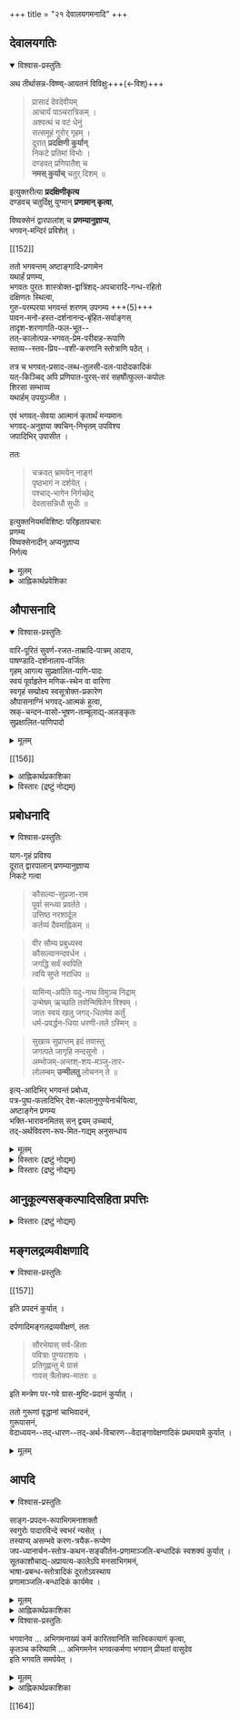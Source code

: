 +++
title = "२१ देवालयगमनादि"
+++

## देवालयगतिः
<details open><summary>विश्वास-प्रस्तुतिः</summary>

अथ तीर्थासन्न-विष्ण्व्-आयतनं विविक्षुः+++(←विश्)+++

> प्रासादं देवदेवीयम्  
आचार्यं पाञ्चरात्रिकम् ।  
अश्वत्थं च वटं धेनुं  
सत्समूहं गुरोर् गृहम् ।  
दूरात् **प्रदक्षिणी कुर्यान्**  
निकटे प्रतिमां विभोः ।  
दण्डवत् प्रणिपातैश् च  
**नमस् कुर्याच्** चतुर् दिशम् ॥

इत्युक्तरीत्या **प्रदक्षिणीकृत्य**  
दण्डवच् चतुर्दिक्षु युग्मान् **प्रणामान् कृत्वा**,  

विष्वक्सेनं द्वारपालांश् च **प्रणम्यानुज्ञाप्य**,  
भगवन्-मन्दिरं प्रविशेत् ।

[[152]]

ततो भगवन्तम् अष्टाङ्गादि-प्रणामेन  
यथार्हं प्रणम्य,  
भगवतः पुरतः शास्त्रोक्त-द्वात्रिंशद्-अपचारादि-गन्ध-रहितो  
दक्षिणतः स्थित्वा,  
गुरु-परम्परया भगवन्तं शरणम् उपगम्य +++(5)+++  
पावन-मनो-हस्त-दर्शनानन्द-बृंहित-सर्वाङ्गस्  
तादृश-शरणागति-फल-भूत--  
तत्-कालोत्पन्न-भगवत्-प्रेम-परीवाह-रूपाणि  
स्तव्य--स्तव-प्रिय--वशी-करणानि स्तोत्राणि पठेत् ।  

तत्र च भगवत्-प्रसाद-लब्ध-तुलसी-दल-पादोदकादिकं  
यत्-किञ्चिद् अपि प्रणिपात-पुरस्-सरं सहर्षोत्फुल्ल-कपोलः  
शिरसा सम्भाव्य  
यथार्हम् उपयुञ्जीत ।  

एवं भगवत्-सेवया आत्मानं कृतार्थं मन्यमानः  
भगवद्-अनुज्ञया क्वचिन्-निभृतम् उपविश्य  
जपादिभिर् उपासीत । 

ततः

> चक्रवत् भ्रामयेन् नाङ्गं  
पृष्ठभागं न दर्शयेत् ।  
पश्चाद्-भागेन निर्गच्छेद्  
देवतासन्निधौ सुधीः ॥

इत्युक्तनियमविशिष्टः परिहृतापचारः  
प्रणम्य  
विष्वक्सेनादीन् अप्यनुज्ञाप्य  
निर्गत्य  
</details>

<details><summary>मूलम्</summary>

अथ तीर्थासन्नविष्ण्वायतनं विविक्षुः

> प्रासादं देवदेवीयमाचार्यं पाञ्चरात्रिकम् ।  
अश्वत्थं च वटं धेनुं सत्समूहं गुरोर्गृहम् ।  
दूरात् प्रदक्षिणीकुर्यान्निकटे प्रतिमां विभोः ।  
दण्डवत् प्रणिपातैश्च नमस्कुर्याच्चतुर्दिशम् ॥

इत्युक्तरीत्या प्रदक्षिणीकृत्य दण्डवच्चतुर्दिक्षु युग्मान् प्रणामान् कृत्वा, विष्वक्सेनं द्वारपालांश्च प्रणम्यानुज्ञाप्य, भगवन्मन्दिरं प्रविशेत् ।

[[152]]

ततो भगवन्तमष्टाङ्गादिप्रणामेन यथार्हं प्रणम्य, भगवतः पुरतः शास्त्रोक्तद्वात्रिंशदपचारादिगन्धरहितो दक्षिणतः स्थित्वा, गुरुपरम्परया भगवन्तं शरणमुपगम्य पावनमनोहस्तदर्शनानन्दबृंहितसर्वाङ्गस्तादृशशरणागतिफलभूतत त्कालोत्पन्नभगवत्प्रेमपरीवाहरूपाणि स्तव्यस्तवप्रियवशीकरणानि स्तोत्राणि पठेत् । तत्र च भगवत्प्रसादलब्धतुलसीदलपादोदकादिकं यत्किञ्चिदपि प्रणिपातपुरस्सरं सहर्षोत्फुल्लकपोलः शिरसा सम्भाव्य यथार्हमुपयुञ्जीत । एवं भगवत्सेवया आत्मानं कृतार्थं मन्यमानः भगवदनुज्ञया क्वचिन्निभृतमुपविश्य जपादिभिरुपासीत । ततः

> चक्रवत् भ्रामयेन्नाङ्गं पृष्ठभागं न दर्शयेत् ।  
पश्चाद्भागेन निर्गच्छेद्देवतासन्निधौ सुधीः ॥

इत्युक्तनियमविशिष्टः परिहृतापचारः प्रणम्य विष्वक्सेनादीनप्यनुज्ञाप्य निर्गत्य 
</details> 

<details><summary>आह्निकार्थप्रवेशिका</summary>

ततः तीर्थासन्नभगवदालयप्रवेशादिकमाह - **अथ तीर्थासन्नेत्या**दिना । तदुक्तं -

> तीर्थस्नानसमनन्तरं महाभारतोक्तप्रकारेण तीर्थासन्नविष्ण्वायतनं च नमस्कुर्यात्

इत्यादिना, प्रवेशे निर्गमे चैव विष्वक्सेननतिं चरेत्आ आचार्यदर्शने भगवन्नामग्रहणे चाञ्जलिबन्धादिकं तत्र तत्रोक्तं ग्राह्यम् । दर्शितश्चायमाचारः सम्भवपर्वणि व्यासप्रस्तावे –

> महर्षेः कीर्तनात्तस्य भीष्मः प्राञ्जलिरब्रवीत्

इत्यादिना ।

[[153]]

श्रीशाण्डिल्यस्मृतौ –

> निधाय दण्डवद्देहं प्रसार्य चरणौ करौ ।  
बध्वा मुकुलवत्पाणी प्रणामो दण्डसंज्ञिकः ॥  
पादौ शिरस्तथा हस्तौ निकुञ्न्य[[??]] मुकुलाकृती ।  
मनोबुध्यभिमानैश्च प्रणामोऽष्टाङ्गसंज्ञितः ॥  
समस्तिष्क-प्रणामस्स्यादञ्जलिं मस्तके न्यसेत् ।  
प्रणामस्सम्पुटस्स [[??]] स्यात् हृदयेऽञ्जलिमर्पयेत् ॥  
प्रह्लाङ्गस्सम्पुटं कुर्यात्सा प्रह्वाङ्गनमस्क्रिया ।  
मस्तिष्कं सम्पुटं चैव प्रह्वाङ्गं च त्रयं बुधैः ॥  
कृतयोरनयोः कार्यमन्यथा विकलं भवेत् ।

श्रीसात्वते -

> मनोबुध्यभिमानेन सह न्यस्य धरातले ।  
कूर्मवच्चतुरः पादान् शिरस्तत्रैव पञ्चमम् ॥
>
> इति ।
>
>> प्रदक्षिणसमेतेन त्वेवंरूपेण सर्वदा ।  
अष्टाङ्गेन नमस्कृत्य ह्युपविश्याग्रतो विभोः ॥

इति

> भगवतीव सम्यक् ज्ञानप्रदातृष्वपि भक्तिप्रकर्षादीदृशाः प्रणमा [[णा??]] उपपद्यन्ते ।
>
>> भगवद्वन्दनं स्वाद्यं गुरुवन्दनपूर्वकम् ।  
क्षीरं शर्करया युक्तं स्वदते हि विशेषतः ॥  
नमस्कारोऽत्र विज्ञेयः प्रणिपातपुरस्सरः ।  
आचार्यादन्यतो ज्ञेया या केवलनमस्क्रिया ॥

इति श्रीस्तोत्रभाष्यस्थश्रीसूक्तयोऽनुसन्धेयाः । एतद्विस्तरस्तत्र तत्र श्रीपाञ्चरात्ररक्षायां च द्रष्टव्यः । भगवदपचारभेदप्रमाणानि श्रीपाञ्चरात्ररक्षादौ विस्तरेण प्रदर्शितानि ।

> भगवदालयलब्धतुलसीपादोदकादिकं यथार्हमुपयुञ्जीत

इति श्रीपाञ्चरात्ररक्षोक्तेरालयलब्धचन्दनकुसुमादिकमुपवासदिने धार्यमिति केषाञ्चिदुक्तिः परास्ता ।

[[154]]

श्रीपौष्करसप्तत्रिंशाध्यायवचनानि

> ततः प्रदक्षिणीकृत्य द्विचतुस्सङ्ख्ययाब्जज ।  
नैकत्रिपञ्चसप्ताख्यगणना विषमं हि यत् ॥  
यतस्समो हि भगवान् देवस्सर्वस्य वै स्वयम् ।  
स्मरन्नष्टाक्षरं बुध्या असकृद्वितते क्षितौ ॥  
सङ्कटे सति भूभागे भगवत्यग्रतः स्थितः ।  
यथा तु भक्तितः कुर्याद्वध्वा तु करसम्पुटम् ॥

इत्यन्तानि; पारमेश्वराष्ठा[[??]]ध्यायस्थवचनानि च

> द्विधा प्रदक्षिणं कुर्यात् प्रणामं च तथाविधम् ।  
नैकत्रिपञ्चसप्ताख्यगणनाविषमं हि यत् ।  
यतस्समो हि भगवान् देवस्सर्वस्य वै हरिः ॥

इत्यादीन्यत्रानुसन्धेयानि ।

आचार्यैस्सह भगवदालयगमने आचार्यानुवर्तनमेव कार्यम् । न भगवदनुवर्तनम् ।

> आचार्योपासनं शौचम् । देवमिवाचार्यमुपासीत

इत्यादिप्रमाणप्रतिपन्नाचार्योपासनस्य प्राचार्यसन्निधौ यथा अपवादोऽस्ति तथापवादाभावात् आचार्यानुशासने सति भगवदनुवर्तनं कार्यं,

> तमिमं सर्वसंपन्नमित्यादि களில்படியே सर्वपरमाचार्य னான सर्वेश्वरन्सन्निधि யில் आचार्यानुशिष्ट மான भगवदनुवर्तनं प्रधानम्

इति श्रीप्रधानशतकश्रीसूक्तेः । आचार्यप्राचार्यसमवाये प्राचार्यानुवर्तनविधाय्यपवादशास्त्रादाचार्यानुवर्तनविधायिशास्त्रं तदाचार्यसन्निधानव्यतिरिक्तविषयम् । तद्वत् आचार्यानुशासनं भगवत्सन्निधावाचार्यानुवर्तनापवादरूपमिति हृदम् ।

[[155]]

न च श्रीपाञ्चरात्ररक्षायां — 'अप्रणामस्तदग्रत' इति भगवदग्रे प्रणामाकरणस्यापचारत्वावगमात् आचार्यसन्निधौ तदनुशासनाभावेऽपि भगवत्प्रणामादिकं कार्यमिति वाच्यम् । तस्याचार्यासन्निधिविषयत्वस्याङ्गीकार्यत्वात् । भगवदाचार्यकैङ्कर्ययोः युगपदनुष्ठानविरोधे भगवत्कैङ्कर्यत्यागे नाचार्यकैङ्कर्याङ्गीकारस्य

> அவ்விரண்டிலும் प्रधान ம் आचार्यकैङ्कर्य ம். भगवान् பக்கலிலே போலே

इत्यादि

> आचार्यकैङ्कर्य த்தைவிட்டு भगवत्कैङ्कर्यादि களிலே இழியக் கடவனல்லன்

इति रहस्यरत्नावलीतद्धृदयप्रतिपादितप्रमाणसहितन्यायस्य भगवदाचार्यप्रणामविषयेऽपि तुल्यत्वात् । तथैव सत्सम्प्रदायस्थाचार्यशिक्षितशिष्टाचारदर्शनाच्च ।
</details>

## औपासनादि
<details open><summary>विश्वास-प्रस्तुतिः</summary>

वारि-पूरितं सुवर्ण-रजत-ताम्रादि-पात्रम् आदाय,  
पाषण्डादि-दर्शनालाप-वर्जितः  
गृहम् आगत्य सुप्रक्षालित-पाणि-पादः  
स्वयं पूर्वाहृतेन मणिक-स्थेन वा वारिणा  
स्वगृहं सम्प्रोक्ष्य स्वसूत्रोक्त-प्रकारेण  
औपासनाग्निं भगवद्-आत्मकं हुत्वा,  
स्रक्-चन्दन-वासो-भूषण-ताम्बूलाद्य्-अलङ्कृतः  
सुप्रक्षालित-पाणिपादो 

</details>

<details><summary>मूलम्</summary>

वारिपूरितं सुवर्णरजतताम्रादिपात्रमादाय, पाषण्डादिदर्शनालापवर्जितः गृहमागत्य सुप्रक्षालितपाणिपादः स्वयं पूर्वाहृतेन मणिकस्थेन वा वारिणा स्वगृहं सम्प्रोक्ष्य स्वसूत्रोक्तप्रकारेण औपासनाग्निं भगवदात्मकं हुत्वा, स्रक्चन्दनवासोभूषणताम्बूलाद्यलङ्कृतः सुप्रक्षालितपाणिपादो 
</details>

[[156]]

<details><summary>आह्निकार्थप्रकाशिका</summary>

पाषण्डादिदर्शनालापादिवर्जितः **गृहमागत्ये**ति ।

> पाषण्डावेक्षणादीनि  
वर्जयेद्यत्नतः पथि ।  
पाषण्डादिभिर् आलाप-  
दर्शनादीनि वर्जयेत् ॥

इति वङ्गिवंशेश-नारायण-मुन्य्-उक्तम् इहानुसन्धेयम् ।  
यद् अपरोक्तं –  

> अवैष्णवैः सम्भाषणादिकं न कार्यं,
>
>> सम्प्रश्नासन-दानानि  
>> न कुर्याद् आनृशंस्यत
>
> इति भरद्वाजसंहितोक्तेर् 

इति, तन्न -

> अवैष्णवं न वन्देत  
नार्चयेद् विधि-पूर्वकम् ।  
सम्प्रश्नासन-दानानि  
कुर्याद् वाप्य् आनृशंस्यतः ॥  
अभक्तम् अच्युतस्यापि  
नावमन्येत कञ्चन ।  
हितं वा बोधयेत् साधोर्  
दद्याद्वा किञ्चिद् ईप्सितम् ॥

इति भरद्वाज-संहिता-वचनानां प्राचीनानेक-कोश-स्थत्वेन  
हित-बोधनेप्सित-किञ्चिद्-दान-प्रतिपादनात् सम्प्रश्नादेर् विहितत्वात्,  
‘सम्प्रश्नासनदानानि न कुर्याद्' इति  
तत्र पाठस्याप्रामाणिकत्वात्  
पूर्वोत्तरद्-द्विरुद्धत्वाच् च । +++(5)+++
</details>

<details><summary>विस्तारः (द्रष्टुं नोद्यम्)</summary>

यद् अपरोक्तं – "स्थालीपाकवत् दैवतं सौरी पूर्वाहुतिः प्रातरित्येक" इत्यापस्तम्बसूत्रस्वारस्येन प्रातराहुतौ अग्नये स्वाहेति मन्त्रेणाग्निदेवताकाहुतिर् एव कर्तव्येति ।

[[158]]

तन्न, उदाहृतसूत्रे वैकल्पिकदेवताभेदावगमेन  
'येनास्य पितरो याता' इत्यादिप्रमाणानुसारेण  
प्राचीनपरिगृहीत-वैकल्पिकस्यैव ग्राह्यताया आचार्यापादानुगृहीतत्वात्;  
प्रातस्-सूर्य-देवताकाहुतेः शिष्टेषु दर्शनात् अग्निदेवताकाहुतेरदर्शनाच्च । 

</details>


## प्रबोधनादि
<details open><summary>विश्वास-प्रस्तुतिः</summary>

याग-गृहं प्रविश्य  
दूरात् द्वारपालान् प्रणम्यानुज्ञाप्य  
निकटे गत्वा

> कौसल्या-सुप्रजा-राम  
पूर्वा सन्ध्या प्रवर्तते ।  
उत्तिष्ठ नरशार्दूल  
कर्तव्यं दैवमाह्निकम् ॥

> वीर सौम्य प्रबुध्यस्व  
कौसल्यानन्दवर्धन ।  
जगद्धि सर्वं स्वपिति  
त्वयि सुप्ते नराधिप ॥

> यामिन्य्-अपैति यदु-नाथ विमुञ्च निद्राम्  
उन्मेषम् ऋच्छति तवोन्मिषितेन विश्वम् ।  
जातः स्वयं खलु जगद्-धितमेव कर्तुं  
धर्म-प्रवर्द्धन-धिया धरणी-तले ऽस्मिन् ॥

> सुखाय सुप्राप्तम् इदं तवास्तु  
जगत्पते जागृहि नन्दसूनो ।  
अम्भोजम्-अन्तश्-शय-मञ्जु-तार-  
लोलम्बम् **उन्मीलतु** लोचनन् ते ॥

इत्य्-आदिभिर् भगवन्तं प्रबोध्य,  
पत्र-पुष्प-फलादिभिर् देश-कालानुगुण्येनार्चयित्वा,  
अष्टाङ्गेन प्रणम्य  
भक्ति-भारावनमितस् सन् द्वयम् उच्चार्य,  
तद्-अर्थविवरण-रूप-मित-गद्यम् अनुसन्धाय
</details>

<details><summary>मूलम्</summary>

यागगृहं प्रविश्य दूरात् द्वारपालान् प्रणम्यानुज्ञाप्य निकटे गत्वा

> कौसल्यासुप्रजाराम पूर्वा सन्ध्या प्रवर्तते ।  
उत्तिष्ठ नरशार्दूल कर्तव्यं दैवमाह्निकम् ॥  
वीर सौम्य प्रबुध्यस्व कौसल्यानन्दवर्धन ।  
जगद्धि सर्वं स्वपिति त्वयि सुप्ते नराधिप ॥

> यामिन्यपैति यदुनाथ विमुञ्च निद्रामुन्मेषमृच्छति तवोन्मिषितेन विश्वम् ।  
जातः स्वयं खलु जगद्धितमेव कर्तुं धर्मप्रवर्द्धनधिया धरणीतलेऽस्मिन् ॥

> सुखाय सुप्रातमिदं तवास्तु जगत्पते जागृहि नन्दसूनो ।  
अम्भोजमन्तश्शयमञ्जुतारलोलम्बमुन्मीलतु लोचनन्ते ॥

इत्यादिभिर्भगवन्तं प्रबोध्य, पत्रपुष्पफलादिभिर्देशकालानुगुण्येनार्चयित्वा, अष्टाङ्गेन प्रणम्य भक्तिभारावनमितस्सन् द्वयमुच्चार्य, तदर्थविवरणरूपमितगद्यमनुसन्धाय
</details>

<details><summary>विस्तारः (द्रष्टुं नोद्यम्)</summary>

**सुखाय सुप्रातरि**ति ।  
भगवद्--आलय--निर्गमन--गृहागमनाभ्युक्षण--  
स्वसूत्रोक्त-स्वाग्नि-होत्रादि-होम--भगवद्-आराधन--भगवत्-प्रपदनादिकं  
वङ्गिवंशेश्वरादि-सम्प्रदाय-प्रदर्शन-पुरस्सरम्  
आचार्यपादैर् एव सम्यग् अनुगृहीतं द्रष्टव्यम् ।
</details>

<details><summary>विस्तारः (द्रष्टुं नोद्यम्)</summary>

यद् अप्य् अपरोक्तम् -  

> अभिगमनाराधनाङ्गम्  
> अग्नि-मध्ये आसन-कल्पन-पूर्वक-भगवच्-छास्त्र-विहित-होम-बलि-दानादिकं  
> परमैकान्ति-कर्तव्यम् 

इति । तदुपेक्ष्यम् । आचार्यपादैः

> स्वसूत्रविधिना स्वाग्निं भगवदात्मकं हुत्वा  
> देवगृहम् आगत्य दूरात् प्रणमेत्

इत्यारभ्य  
वङ्गिवंशेश्वर-नारायण-मुनि-निबन्धनोदाहरणावसरे  
इज्याङ्ग-होम-बलिदानानुक्तेः,  
तृतीयाधिकारोपक्रमे भाष्यकार-शिष्य-प्रशिष्य-ग्रन्थ-तन्-मूल-संहिताद्य्-अनुसारस्य  
प्रतिज्ञातत्वेन सम्प्रदाय-ग्रन्थानुक्तेज्याङ्ग-होमादेर् आचार्यपादानभिमतत्वात् । 

अपराह्निकोदाहृतेज्याङ्ग-होम-बलिदान-प्रमाणान्य् आलय-विषयाणि  
दीक्षितविषयाणि चेति  
सत्-पथ-रक्षायाम् अस्माभिः प्रपञ्चितम् ।
</details>

## आनुकूल्यसङ्कल्पादिसहिता प्रपत्तिः
<div class="js_include" url="/AgamaH_vaiShNavaH/shrI-sampradAyaH/prakIrNa-mantrAdi/gadyam/sambodhanam/gopAla-deshikaH/"  newLevelForH1="5" includeTitle="false"> </div>  

<div class="js_include" url="/AgamaH_vaiShNavaH/shrI-sampradAyaH/prakIrNa-mantrAdi/gadyam/AnukUlya-sankalpAdi/gopAla-deshikaH/"  newLevelForH1="5" includeTitle="false"> </div>  

<div class="js_include" url="/AgamaH_vaiShNavaH/shrI-sampradAyaH/prakIrNa-mantrAdi/gadyam/prapattiH/gopAla-deshikaH/"  newLevelForH1="5" includeTitle="false"> </div>  

<details><summary>विस्तारः (द्रष्टुं नोद्यम्)</summary>

यदन्योक्तम् - 

> अभिगमने भगवद्-आराधनम् एवाङ्गी, न प्रपदनम् 

इति - तद् अतिमन्दम् -  
श्रीनिक्षेपचिन्तामणाव् आचार्यपाद-श्रीसूक्तिमुखेन प्रपदनस्यैवाङ्गित्व-समर्थनात् । विस्तरस् तद्ग्रन्थ एव द्रष्टव्यः । 
</details>


## मङ्गलद्रव्यवीक्षणादि
<details open><summary>विश्वास-प्रस्तुतिः</summary>


[[157]]

इति प्रपदनं कुर्यात् । 

दर्पणादिमङ्गलद्रव्यवीक्षणं, ततः

> सौरभेयास् सर्व-हिताः  
पवित्राः पुण्यराशयः ।  
प्रतिगृह्णन्तु मे ग्रासं  
गावस् त्रैलोक्य-मातरः ॥

इति मन्त्रेण पर-गवे ग्रास-मुष्टि-प्रदानं कुर्यात् ।  

ततो गुरूणां वृद्धानां चाभिवादनं,  
गुरूपासनं,  
वेदाध्ययन--तद्-धारण--तद्-अर्थ-विचारण--वेदाङ्गावेक्षणादिकं प्रथमयामे कुर्यात् ।  
</details>

<details><summary>मूलम्</summary>


[[157]]

इति प्रपदनं कुर्यात् । दर्पणादिमङ्गलद्रव्यवीक्षणं, ततः

> सौरभेयास्सर्वहिताः पवित्राः पुण्यराशयः ।  
प्रतिगृह्णन्तु मे ग्रासं गावस्त्रैलोक्यमातरः ॥

इति मन्त्रेण परगवे ग्रासमुष्टिप्रदानं कुर्यात् । ततो गुरूणां वृद्धानां चाभिवादनं, गुरूपासनं, वेदाध्ययनतद्धारणतदर्थविचारणवेदाङ्गावेक्षणादिकं प्रथमयामे कुर्यात् । 
</details>

## आपदि
<details open><summary>विश्वास-प्रस्तुतिः</summary>

साङ्ग-प्रपदन-रूपाभिगमनाशक्तौ  
स्वगुरोः पादारविन्दे स्वभरं न्यसेत् ।  
तस्याप्य् असम्भवे करण-त्रयैक-रूप्येण  
जप-ध्यानार्चन-स्तोत्र-कथन-सङ्कीर्तन-प्रणामाञ्जलि-बन्धादिकं स्वशक्यं कुर्यात् ।  
सूतकाशौचाद्य्-अप्रायत्य-कालेऽपि मनसाभिगमनं,  
भाषा-प्रबन्ध-स्तोत्रादिकं दूरतोऽवस्थाय  
प्रणामाञ्जलि-बन्धादिकं कार्यमेव ।
</details>

<details><summary>मूलम्</summary>

साङ्गप्रपदनरूपाभिगमनाशक्तौ स्वगुरोः पादारविन्दे स्वभरं न्यसेत् । तस्याप्यसम्भवे करणत्रयैकरूप्येण जपध्यानार्चनस्तोत्रकथनसङ्कीर्तनप्रणामाञ्जलिबन्धादिकं स्वशक्यं कुर्यात् । सूतकाशौचाद्यप्रायत्यकालेऽपि मनसाभिगमनं, भाषाप्रबन्धस्तोत्रादिकं दूरतोऽवस्थाय प्रणामाञ्जलिबन्धादिकं कार्यमेव ।
</details>


<details><summary>आह्निकार्थप्रकाशिका</summary>

यद् अपि परमकारणिकत्वम् इत्यत्र करुणापर-दुःख-दुःखितं,  
भगवद्गुणदर्पणे - "करणं कारणं कर्ता विकर्ते"त्य्-एतद्-व्याख्याने

> तथा स्वतन्त्रः कर्ता अधिकारी फली जीवोऽपि हि स्वयं स्वस्य यथा सुखदुःखाभिमानी तथा तदतिशयेन वा तदवस्थाभिमानी हि भगवान् । यथा
>
>> व्यसनेषु मनुष्याणां भृशं भवति दुःखितः ।  
उत्सवेषु च सर्वेषु पितेव परितुष्यति ॥

> "बहु स्यां प्रजायेय" इति च । पृथगभिमानित्वे हि न "बहु स्याम्" इति स्यात् । अत एव तत्फलभोगेन हर्षशोकादिभिर्विकुर्वाणः विकर्ता स्वार्थशोकहर्षाद्यभावेऽपि परार्थतत्प्रसक्तिरदोषः । अन्यथा परदुःखदुःखित्वदयादिगुणाः कथमस्य स्युरित्युक्तेः ।

""परदुःखदुःखित्वात्मकदयादयो गुणा" इति तदर्थ" इति । तदसङ्गतम् । उदाहृतभगवद्गुणदर्पणसूक्तिपूर्वापरवाक्यप्रमाणपूर्वाचार्यश्रीसूक्तिविरुद्धत्वात् । तथा हि परदुःखदुःखित्वदयादीत्यत्र परदुःखदुःखित्वाय दया परदुःखदुःखित्वदयेत्येवार्थः । सुखदुःखाभिमानीत्यत्र सुखदुःखाभिनयवानित्यर्थः । "व्यसनेषु मनुष्याणां" ‘बहुस्या’मिति प्रमाणोदाहरणात् । व्यसनेष्विति श्लोकः गोविन्दराजीये एवं व्याख्यातः -

> मनुष्याणाम् = आढ्यदरिद्रद्विजातितारतम्यानादरेण मनुष्यजात्याक्रान्तानां व्यसनेषु अल्पानल्पविचारमन्तरेण व्यसनपदार्थेषु, भृशं व्यसनवतः यादृशं तादृशं न, किन्तु पङ्कमग्नगज इव स्वमाहात्म्यानुगुणं यावत्सत्ताकं च दुःखितो भवति । न तु दिनक्रमेण विस्मरति । इदं दुःखं मत्परिपालनवैगुण्येन खल्वागतमिति नितरां दुःखितो भवति । ह्रीरेषा हि ममातुलेति वक्ष्यति । उत्सवेषु पुत्रजननादिषु सर्वेषु पुत्रीजननाद्यादरविरहेण द्वारि चूतकि सलयमालाबन्धनमुपधीकृत्य प्रवृत्तेष्वित्यर्थः । पितेव पुत्रादीनां पुत्र्याद्युत्सवेषु यः पितुः परितोषो जायते स द्विविधः । पामराणामर्थलाभः लौकिकसहायनिमित्तः, पण्डितानां स्वोत्तारकत्वनिमित्तश्च, एवमुभयविधपरितोषो रामस्यास्ति ।
>
> [[162]]
>
>> प्रनृत्यन्ति पितामहाः, यद्येकोऽपि गयां व्रजेत्
>
> इतिवत् ।
>
>> मनुष्याणां सहस्रेषु कश्चिद्यतति सिद्धये ।  
बहुजन्मसहस्रान्ते दिष्ट्या यस्तु प्रवर्तते ॥
>
> इति प्रत्याशासम्भवात् । अत्र परिशब्दो वीप्सायां वर्तते । अत्रापि भृशमित्यनुवर्तत
>
> इति । न चात्र मनुष्यपदमुपलक्षणं सर्वभूतविषयेऽपि परदुःखदुःखित्वरूपदयैवात्र विवक्षितेति वाच्यं, ‘उत्सवे’ष्वित्यत्रापि सर्वभूतोत्सवेष्वित्यर्थस्य वाच्यतया मनुष्यव्यतिरिक्तानामुत्सवाभावेनान्वयासङ्गत्यापत्तेः, उत्सवशब्दस्य स्मृतिपुराणभगवच्छास्त्रादिषु देवोत्सवमनुष्योत्सवादितिर्यक्स्थाव[[??]]व्यतिरिक्तकर्तव्यव्यापारविशेष एव प्रयोगनियमेन रूढतया केवलसन्तोषपरत्वस्य लक्षणाप्रसङ्गेनासम्भवात्, ‘पितेव परितुष्यती'त्यस्यासाङ्गत्यापत्तेश्च । पशुपक्ष्यादीनां पितृत्वनिर्णयायोगेन तद्धेतुकसन्तोषायोगात् । भगवद्गुणदर्पणे - ‘पवित्रं मङ्गलं पर'मित्यत्र स्वतन्त्र एवाशेषदोषपरिपन्थिशान्तानन्तापरिमितानुकूलतमस्वयम्प्रभा(नन्दा)त्मानुभवनिबन्धननिरङ्कुशानन्दन्यत्कृतनिस्तरङ्गस्तिमितामृतमहोदधिन्यायया परावस्थयैव निरपेक्षो नित्यतृप्तश्चेति शक्यनिरूपणो भगवान्, न्यरूपि च
>
>> आनन्दमयोऽभ्यासात्, आनन्दादयः प्रधानस्य, अक्षरधियां त्ववरोधः
>
> इत्यादौ

इत्युक्तम् । अत्र आनन्दमयाधिकरणमुक्तार्थोपष्टम्भकतयोदाहृतम् । तत्र श्रीभाष्यश्रुतप्रकाशिकयोः भगवति दुःखाभाववत्त्वं स्थापितम् । अक्षरध्यधिकरणे अमलत्वं स्थापितम् । पूर्वपक्षोदाहृतभगवद्गुणदर्पणवाक्ये

> स्वार्थशोकहर्षाद्यभावेऽपि परार्थतत्प्रवृत्तिरदोषः

इत्यत्र परार्थतत्प्रवृत्तिरभिनयमात्रमित्यर्थः; ‘‘सुतन्तुस्तन्तुवर्धनः” इत्यत्र शोभनोऽनतिलङ्घनीयः, तद्ग्रहणवागुरातन्तुः कृत्रिमशान्त्यादिरूपो यस्येति सुतन्तु'रिति वाक्यैकार्थ्यात् ।

[[163]]

'यतस्सर्वाणि भूतानी'त्येतद्व्याख्याने

> न च जगदुपादानत्वात् भगवति विकारादिदोषप्रसक्तिः, स्वशरीरतया परिगृहीतप्रकृत्याद्येकदेशद्वारकत्वात् परिणामादेरूर्णनाभिदृष्टान्तेनोपपादयन्ती तत्रभवती श्रुतिरेव पर्यहार्षीत्

इति वाक्यात् पूर्वपक्षोदाहृत "बहुस्यां प्रजायेये'त्यत्र तदवस्थाभिमानीत्युक्तावस्थाविशेषणगतैव न तु विशेष्यगतेति स्पष्टमवगम्यते । कूरकुलाधिपैरेवान्तरधिकरणश्रुतप्रकाशिकायां

> जीवानुप्रवेशेषु शोकादयः साक्षादवतारेषु अभिनयमात्रमिति 'व्यसनेषु मनुष्याणा'मित्येतदर्थ अभिनयरूप

इति सुस्पष्टमुक्तम् ।

> ईशन्नपि महायोगी सर्वस्य जगतः प्रभुः ।  
कर्माण्यारभते कर्तुं कीनाश इव दुर्बलः ॥  
तेन वञ्चयते लोकान् मायायोगेन केशवः ।  
ये तमेव प्रपद्यन्ते न ते मुह्यन्ति मानवाः ॥  
कृत्वा भारावतरणं पृथिव्याः पृथुलोचनः ।  
मोहयित्वा जगत्सर्वं गतः स्वं स्थानमुत्तमम् ॥  
मनुष्यदेहिनां चेष्टामित्येवमनुवर्तते ।  
लीला जगत्पतेस्तस्य छन्दतस्सम्प्रवर्तते ॥

इति श्रीसाध्योपायशोधनाधिकारोदाहृतमहर्षिवचनैरवतारेषु दुःखाद्यभिनयमात्रं प्रतीयते । दया परदुःखदुःखित्वमिति श्रीभाष्यादौ क्वापि नोक्तम् ।

> दया नाम स्वार्थनिरपेक्षा परदुःखासहिष्णुता

इत्युक्तम् । सा च परदुःखनिराकरणेच्छा । श्रुतप्रकाशिकायां शेषत्वविचारे दया नाम स्वार्थनिरपेक्षा परदुःखासहिष्णुतेत्युक्त्वार्थादिकामनया परदुःखशिशमयिषोः परदुःखानुवृत्तिरनिष्टा स्यादिति तद्व्युदासाय स्थार्थानपेक्षशब्द इत्युक्तम् । भावान्तराभाववादिसिद्धान्तिमते परदुःखनिराकरणेच्छा परदुःखासहिष्णुता चैकैवेति । गोग्रासप्रदानादिकं तत्तच्छब्दयुक्तकर्मसु भगवदेकाराधनत्वं, व्यासस्मृत्याद्युक्तदेवतानमस्कारोपहारनिवेदनपुष्पादिदानवृद्धाभिवादनगुरूपासनवेदाङ्गावेक्षणादीनि चाचार्यपादैरेवानुगृहीतानि ।
</details>

<details open><summary>विश्वास-प्रस्तुतिः</summary>

भगवानेव … अभिगमनाख्यं कर्म कारितवानिति सात्त्विकत्यागं कृत्वा,  
कृतञ्च करिष्यामि … अभिगमनेन भगवत्कर्मणा भगवान् प्रीयतां वासुदेव  
इति भगवति समर्पयेत् ।
</details>

<details><summary>मूलम्</summary>

भगवानेव + अभिगमनाख्यं कर्म कारितवानिति सात्त्विकत्यागं कृत्वा, कृतञ्च करिष्यामि + अभिगमनेन भगवत्कर्मणा भगवान् प्रीयतां वासुदेव इति भगवति समर्पयेत् ।
</details>

<details><summary>आह्निकार्थप्रकाशिका</summary>

एवमभिगमनं साङ्गं प्रतिपाद्य सात्त्विकत्यागपूर्वकं भगवति समर्पणप्रकारमाह — **भगवानेवे**ति । एतत्तत्त्वं पूर्वमेव प्रपञ्चितम् ।
</details>

[[164]]